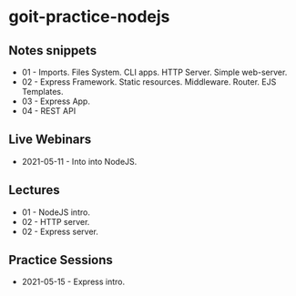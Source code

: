 # goit-practice-nodejs

## Notes snippets

- 01 - Imports. Files System. CLI apps. HTTP Server. Simple web-server.
- 02 - Express Framework. Static resources. Middleware. Router. EJS Templates.
- 03 - Express App.
- 04 - REST API

## Live Webinars

- 2021-05-11 - Into into NodeJS.

## Lectures

- 01 - NodeJS intro.
- 02 - HTTP server.
- 02 - Express server.

## Practice Sessions

- 2021-05-15 - Express intro.
